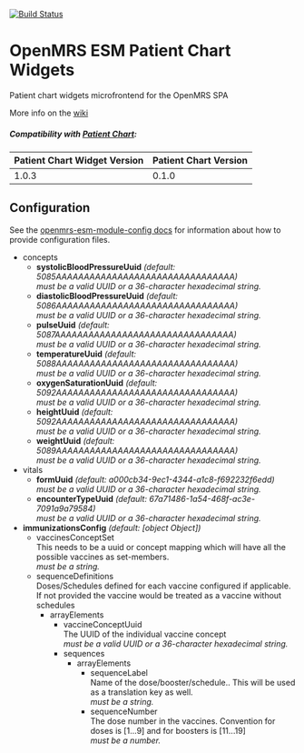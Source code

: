 [![Build Status](https://travis-ci.org/openmrs/openmrs-esm-patient-chart-widgets.svg?branch=master)](https://travis-ci.org/openmrs/openmrs-esm-patient-chart-widgets)

# OpenMRS ESM Patient Chart Widgets

Patient chart widgets microfrontend for the OpenMRS SPA

More info on the [wiki][]

[wiki]: https://wiki.openmrs.org/display/projects/openmrs-esm-patient-chart

##### Compatibility with [Patient Chart](https://github.com/openmrs/openmrs-esm-patient-chart):

| Patient Chart Widget Version | Patient Chart Version |
| ---------------------------- | --------------------- |
| 1.0.3                        | 0.1.0                 |

## Configuration

<!-- GENERATED BY OPENMRS CONFIG CLI -->
See the [openmrs-esm-module-config docs](https://github.com/openmrs/openmrs-esm-module-config#openmrs-esm-module-config)
for information about how to provide configuration files.

- concepts
  - **systolicBloodPressureUuid** *(default: 5085AAAAAAAAAAAAAAAAAAAAAAAAAAAAAAAA)*\
    *must be a valid UUID or a 36-character hexadecimal string.*
  - **diastolicBloodPressureUuid** *(default: 5086AAAAAAAAAAAAAAAAAAAAAAAAAAAAAAAA)*\
    *must be a valid UUID or a 36-character hexadecimal string.*
  - **pulseUuid** *(default: 5087AAAAAAAAAAAAAAAAAAAAAAAAAAAAAAAA)*\
    *must be a valid UUID or a 36-character hexadecimal string.*
  - **temperatureUuid** *(default: 5088AAAAAAAAAAAAAAAAAAAAAAAAAAAAAAAA)*\
    *must be a valid UUID or a 36-character hexadecimal string.*
  - **oxygenSaturationUuid** *(default: 5092AAAAAAAAAAAAAAAAAAAAAAAAAAAAAAAA)*\
    *must be a valid UUID or a 36-character hexadecimal string.*
  - **heightUuid** *(default: 5092AAAAAAAAAAAAAAAAAAAAAAAAAAAAAAAA)*\
    *must be a valid UUID or a 36-character hexadecimal string.*
  - **weightUuid** *(default: 5089AAAAAAAAAAAAAAAAAAAAAAAAAAAAAAAA)*\
    *must be a valid UUID or a 36-character hexadecimal string.*
- vitals
  - **formUuid** *(default: a000cb34-9ec1-4344-a1c8-f692232f6edd)*\
    *must be a valid UUID or a 36-character hexadecimal string.*
  - **encounterTypeUuid** *(default: 67a71486-1a54-468f-ac3e-7091a9a79584)*\
    *must be a valid UUID or a 36-character hexadecimal string.*
- **immunizationsConfig** *(default: [object Object])*
  - vaccinesConceptSet\
    This needs to be a uuid or concept mapping which will have all the possible vaccines as set-members.\
    *must be a string.*
  - sequenceDefinitions\
    Doses/Schedules defined for each vaccine configured if applicable. If not provided the vaccine would be treated as a vaccine without schedules
    - arrayElements
      - vaccineConceptUuid\
        The UUID of the individual vaccine concept\
        *must be a valid UUID or a 36-character hexadecimal string.*
      - sequences
        - arrayElements
          - sequenceLabel\
            Name of the dose/booster/schedule.. This will be used as a translation key as well.\
            *must be a string.*
          - sequenceNumber\
            The dose number in the vaccines. Convention for doses is [1...9] and for boosters is [11...19]\
            *must be a number.*
<!-- END OF GENERATED -->
